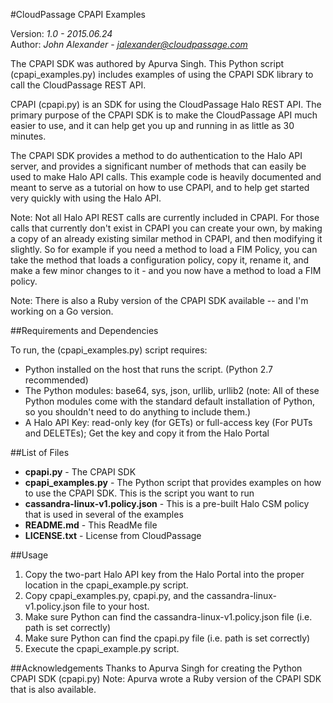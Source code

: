 #CloudPassage CPAPI Examples

Version: *1.0 - 2015.06.24*
<br />
Author: *John Alexander* - *jalexander@cloudpassage.com*

The CPAPI SDK was authored by Apurva Singh. This Python script (cpapi_examples.py) includes
examples of using the CPAPI SDK library to call the CloudPassage REST API.

CPAPI (cpapi.py) is an SDK for using the CloudPassage Halo REST API. The primary purpose
of the CPAPI SDK is to make the CloudPassage API much easier to use, and it can help get you up
and running in as little as 30 minutes. 

The CPAPI SDK provides a method to do authentication to the Halo API server, and provides
a significant number of methods that can easily be used to make Halo API calls. 
This example code is heavily documented and meant to serve as a tutorial on how to use CPAPI,
and to help get started very quickly with using the Halo API.

Note: Not all Halo API REST calls are currently included in CPAPI. For those calls that currently don't exist
in CPAPI you can create your own, by making a copy of an already existing similar method in CPAPI, and then
modifying it slightly. So for example if you need a method to load a FIM Policy, you can take the method that loads a
configuration policy, copy it, rename it, and make a few minor changes to it - and you now have a
method to load a FIM policy. 

Note: There is also a Ruby version of the CPAPI SDK available -- and I'm working on a Go version.


##Requirements and Dependencies

To run, the (cpapi_examples.py) script requires:

* Python installed on the host that runs the script. (Python 2.7 recommended)
* The Python modules: base64, sys, json, urllib, urllib2 (note: All of these Python modules come with the standard default installation of Python, so you shouldn't need to do anything to include them.)
* A Halo API Key: read-only key (for GETs) or full-access key (For PUTs and DELETEs); Get the key and copy it from the Halo Portal


##List of Files

* **cpapi.py**  -  The CPAPI SDK
* **cpapi_examples.py**  -  The Python script that provides examples on how to use the CPAPI SDK. This is the script you want to run
* **cassandra-linux-v1.policy.json**  -  This is a pre-built Halo CSM policy that is used in several of the examples
* **README.md**  -  This ReadMe file
* **LICENSE.txt**  -  License from CloudPassage



##Usage

1. Copy the two-part Halo API key from the Halo Portal into the proper location in the cpapi_example.py script.
2. Copy cpapi_examples.py, cpapi.py, and the cassandra-linux-v1.policy.json file to your host.
2. Make sure Python can find the cassandra-linux-v1.policy.json file (i.e. path is set correctly)
3. Make sure Python can find the cpapi.py file (i.e. path is set correctly)
4. Execute the cpapi_example.py script.

##Acknowledgements
Thanks to Apurva Singh for creating the Python CPAPI SDK (cpapi.py)
Note: Apurva wrote a Ruby version of the CPAPI SDK that is also available.

<!---
#CPTAGS:community-supported api-example
#TBICON:images/python_icon.png
-->

